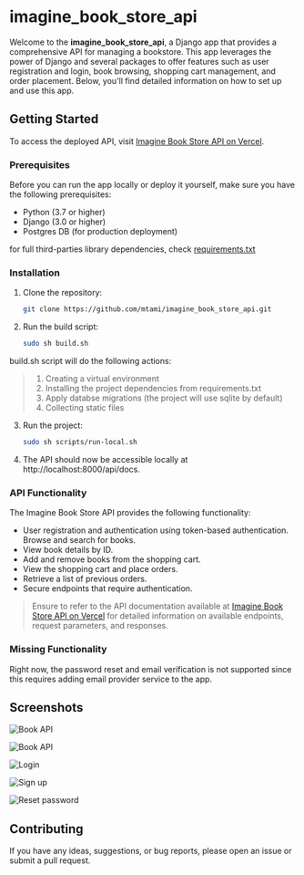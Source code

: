 # imagine_book_store_api

Welcome to the **imagine_book_store_api**, a Django app that provides a comprehensive API for managing a bookstore. This app leverages the power of Django and several packages to offer features such as user registration and login, book browsing, shopping cart management, and order placement. Below, you'll find detailed information on how to set up and use this app.

## Getting Started

To access the deployed API, visit [Imagine Book Store API on Vercel](https://imagine-book-store-ivoay71ki-mtami.vercel.app/api/docs).

### Prerequisites

Before you can run the app locally or deploy it yourself, make sure you have the following prerequisites:

- Python (3.7 or higher)
- Django (3.0 or higher)
- Postgres DB (for production deployment)


for full third-parties library dependencies, check [requirements.txt](requirements.txt)
### Installation

1. Clone the repository:

   ```bash
   git clone https://github.com/mtami/imagine_book_store_api.git

2. Run the build script:

   ```bash
   sudo sh build.sh
   
 build.sh script will do the following actions:
> 1. Creating a virtual environment
> 2. Installing the project dependencies from requirements.txt
> 3. Apply databse migrations (the project will use sqlite by default)
> 4. Collecting static files


3. Run the project:

   ```bash
   sudo sh scripts/run-local.sh

4. The API should now be accessible locally at http://localhost:8000/api/docs.

### API Functionality

The Imagine Book Store API provides the following functionality:

* User registration and authentication using token-based authentication.
Browse and search for books.
* View book details by ID.
* Add and remove books from the shopping cart.
* View the shopping cart and place orders.
* Retrieve a list of previous orders.
* Secure endpoints that require authentication.

> Ensure to refer to the API documentation available at [Imagine Book Store API on Vercel](https://imagine-book-store-ivoay71ki-mtami.vercel.app/api/docs) for detailed information on available endpoints, request parameters, and responses.

### Missing Functionality
Right now, the password reset and email verification 
is not supported since this requires adding email provider service to the app.

## Screenshots
![Book API](media/img/book_api-1.png)

![Book API](media/img/book_api-2.png)

![Login](media/img/login.png)

![Sign up](media/img/sign-up.png)

![Reset password](media/img/password-reset.png)


## Contributing
If you have any ideas, suggestions, or bug reports, please open an issue or submit a pull request.

